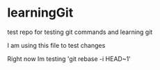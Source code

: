 # learningGit
test repo for testing git commands and learning git

I am using this file to test changes

Right now Im testing 'git rebase -i HEAD~1'
